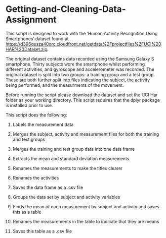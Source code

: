 # Getting-and-Cleaning-Data-Assignment

This script is designed to work with the ‘Human Activity Recognition Using Smartphones’ dataset found at https://d396qusza40orc.cloudfront.net/getdata%2Fprojectfiles%2FUCI%20HAR%20Dataset.zip.

The original dataset contains data recorded using the Samsung Galaxy S smartphone. Thirty subjects wore the smartphone whilst performing different activities, and gyroscope and accelerometer was recorded. The original dataset is split into two groups: a training group and a test group. These are both further split into files indicating the subject, the activity being performed, and the measurments of the movement. 

Before running the script please download the dataset and set the UCI Har folder as your working directory. This script requires that the dplyr package is installed prior to use.

This script does the following:

1. Labels the measurement data

2. Merges the subject, activity and measurement files for both the training and test groups

3. Merges the training and test group data into one data frame

4. Extracts the mean and standard deviation measurements

5. Renames the measurements to make the titles clearer

6. Renames the activities

7. Saves the data frame as a .csv file

8. Groups the data set by subject and activity variables

9. Finds the mean of each measurement by subject and activity and saves this as a table

10. Renames the measurements in the table to indicate that they are means

11. Saves this table as a .csv file 
